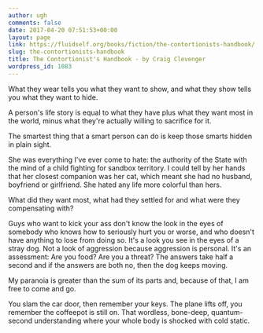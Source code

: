 ```yaml
---
author: ugh
comments: false
date: 2017-04-20 07:51:53+00:00
layout: page
link: https://fluidself.org/books/fiction/the-contortionists-handbook/
slug: the-contortionists-handbook
title: The Contortionist's Handbook - by Craig Clevenger
wordpress_id: 1083
---
```


What they wear tells you what they want to show, and what they show tells you what they want to hide.
 
A person's life story is equal to what they have plus what they want most in the world, minus what they're actually willing to sacrifice for it.
 
The smartest thing that a smart person can do is keep those smarts hidden in plain sight.
 
She was everything I've ever come to hate: the authority of the State with the mind of a child fighting for sandbox territory. I could tell by her hands that her closest companion was her cat, which meant she had no husband, boyfriend or girlfriend. She hated any life more colorful than hers.
 
What did they want most, what had they settled for and what were they compensating with?
 
Guys who want to kick your ass don't know the look in the eyes of somebody who knows how to seriously hurt you or worse, and who doesn't have anything to lose from doing so. It's a look you see in the eyes of a stray dog. Not a look of aggression because aggression is personal. It's an assessment: Are you food? Are you a threat? The answers take half a second and if the answers are both no, then the dog keeps moving.
 
My paranoia is greater than the sum of its parts and, because of that, I am free to come and go.
 
You slam the car door, then remember your keys. The plane lifts off, you remember the coffeepot is still on. That wordless, bone-deep, quantum-second understanding where your whole body is shocked with cold static.
